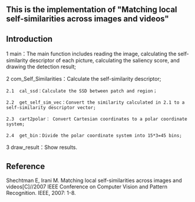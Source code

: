## This is the implementation of "Matching local self-similarities across images and videos"
## Introduction
1  main：The main function includes reading the image, calculating the self-similarity descriptor of each picture, calculating the saliency score, and drawing the detection result; 

2  com_Self_Similarities：Calculate the self-similarity descriptor;

    2.1  cal_ssd：Calculate the SSD between patch and region；
    
    2.2  get_self_sim_vec：Convert the similarity calculated in 2.1 to a self-similarity descriptor vector;
    
    2.3  cart2polar： Convert Cartesian coordinates to a polar coordinate system; 
    
    2.4  get_bin：Divide the polar coordinate system into 15*3=45 bins;
    
3  draw_result：Show results.

## Reference
Shechtman E, Irani M. Matching local self-similarities across images and videos[C]//2007 IEEE Conference on Computer Vision and Pattern Recognition. IEEE, 2007: 1-8.

